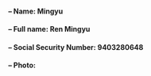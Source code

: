 #### – Name: Mingyu
#### – Full name: Ren Mingyu
#### – Social Security Number: 9403280648
#### – Photo:
